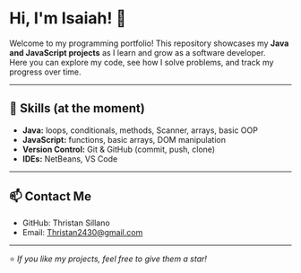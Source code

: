 # Hi, I'm Isaiah! 👋

Welcome to my programming portfolio! This repository showcases my **Java and JavaScript projects** as I learn and grow as a software developer.  
Here you can explore my code, see how I solve problems, and track my progress over time.

---

## 🌱 Skills (at the moment)
- **Java:** loops, conditionals, methods, Scanner, arrays, basic OOP  
- **JavaScript:** functions, basic arrays, DOM manipulation  
- **Version Control:** Git & GitHub (commit, push, clone)  
- **IDEs:** NetBeans, VS Code  

---

## 📫 Contact Me
- GitHub: Thristan Sillano
- Email: Thristan2430@gmail.com
---

⭐ *If you like my projects, feel free to give them a star!*
